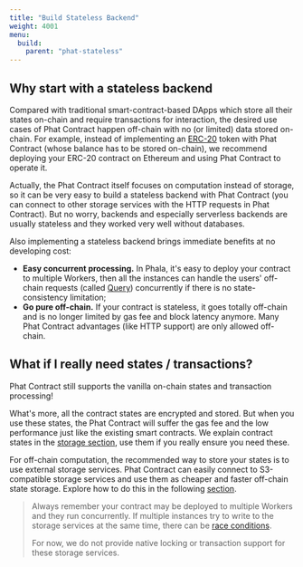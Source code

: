 ```yaml
---
title: "Build Stateless Backend"
weight: 4001
menu:
  build:
    parent: "phat-stateless"
---
```


## Why start with a stateless backend

Compared with traditional smart-contract-based DApps which store all their states on-chain and require transactions for interaction, the desired use cases of Phat Contract happen off-chain with no (or limited) data stored on-chain. For example, instead of implementing an [ERC-20](https://ethereum.org/en/developers/docs/standards/tokens/erc-20/) token with Phat Contract (whose balance has to be stored on-chain), we recommend deploying your ERC-20 contract on Ethereum and using Phat Contract to operate it.

Actually, the Phat Contract itself focuses on computation instead of storage, so it can be very easy to build a stateless backend with Phat Contract (you can connect to other storage services with the HTTP requests in Phat Contract).
But no worry, backends and especially serverless backends are usually stateless and they worked very well without databases.

Also implementing a stateless backend brings immediate benefits at no developing cost:

- **Easy concurrent processing.** In Phala, it's easy to deploy your contract to multiple Workers, then all the instances can handle the users' off-chain requests (called [Query](/en-us/build/stateless/query-and-tx/#whats-query)) concurrently if there is no state-consistency limitation;
- **Go pure off-chain.** If your contract is stateless, it goes totally off-chain and is no longer limited by gas fee and block latency anymore. Many Phat Contract advantages (like HTTP support) are only allowed off-chain.


## What if I really need states / transactions?

Phat Contract still supports the vanilla on-chain states and transaction processing!

What's more, all the contract states are encrypted and stored. But when you use these states, the Phat Contract will suffer the gas fee and the low performance just like the existing smart contracts.
We explain contract states in the [storage section](/en-us/build/stateful/storage-hierarchy/), use them if you really ensure you need these.

For off-chain computation, the recommended way to store your states is to use external storage services. Phat Contract can easily connect to S3-compatible storage services and use them as cheaper and faster off-chain state storage. Explore how to do this in the following [section](/en-us/build/stateful/off-chain-state/).

> Always remember your contract may be deployed to multiple Workers and they run concurrently. If multiple instances try to write to the storage services at the same time, there can be [race conditions](https://ketanbhatt.com/db-concurrency-defects/).
>
> For now, we do not provide native locking or transaction support for these storage services.
